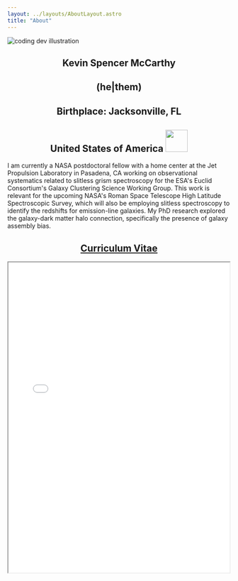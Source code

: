 ```yaml
---
layout: ../layouts/AboutLayout.astro
title: "About"
---
```


<div>
  <img src="/assets/HeadShot_McCarthy_Website.png" class="sm:w-1/2 mx-auto" alt="coding dev illustration">
</div>

<center><h2>Kevin Spencer McCarthy</h2>
<h2>(he|them)</h2>
<h2>Birthplace: Jacksonville, FL</h2>
<h2>United States of America <img src="/assets/USAflag_website.png" width="50" height="50"  ></h2>
</center>

<p>
I am currently a NASA postdoctoral fellow with a home center at the Jet Propulsion Laboratory in Pasadena, CA working on observational systematics related to slitless grism spectroscopy for the ESA's Euclid Consortium's Galaxy Clustering Science Working Group. This work is relevant for the upcoming NASA's Roman Space Telescope High Latitude Spectroscopic Survey, which will also be employing slitless spectroscopy to identify the redshifts for emission-line galaxies. My PhD research explored the galaxy-dark matter halo connection, specifically the presence of galaxy assembly bias.
</p>

<a href="/assets/McCarthy_CV_without_REFS.pdf" download><center><h2>Curriculum Vitae</h2></center></a>
<a class="CV_body"><p align="center"><iframe src="/assets/McCarthy_CV_without_REFS.pdf" width="500" height="700"/></iframe></p></a>
